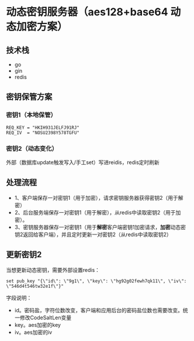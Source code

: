# 动态密钥服务器（aes128+base64 动态加密方案）

## 技术栈
- go
- gin
- redis

## 密钥保管方案

### 密钥1（本地保管）
    REQ_KEY = "HKIH931JELFJ91RJ"
    REQ_IV  = "NOSU2398Y578TGFU"

### 密钥2（动态变化）
外部（数据库update触发写入/手工set）写进reidis，redis定时刷新

## 处理流程
- 1、客户端保存一对密钥1（用于加密），请求密钥服务器获得密钥2（用于解密）
- 2、后台服务端保存一对密钥1（用于解密），从redis中读取密钥2（用于加密）。
- 3、密钥服务器保存一对密钥1（用于**解密**客户端密钥1加密请求，**加密**动态密钥2返回给客户端），并且定时更新一对密钥2（从redis中读取密钥2）

## 更新密钥2
当想更新动态密钥，需要外部设置redis：

```set pub_key "{\"id\": \"9g1\", \"key\": \"hg92g02fewh7qk11\", \"iv\": \"546d4t546tw32e1f\"}"```

字段说明：

- id。密码盐，字符位数改变，客户端和应用后台的密码盐位数也需要改变。统一修改CodeSaltLen变量
- key。aes加密的key
- iv。aes加密的iv
